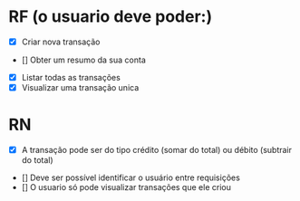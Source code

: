 # RF (o usuario deve poder:)
- [X] Criar nova transação
- [] Obter um resumo da sua conta
- [X] Listar todas as transações
- [X] Visualizar uma transação unica

# RN
- [X] A transação pode ser do tipo crédito  (somar do total) ou débito (subtrair do total)
- [] Deve ser possível identificar o usuário entre requisições
- [] O usuario só pode visualizar transações que ele criou